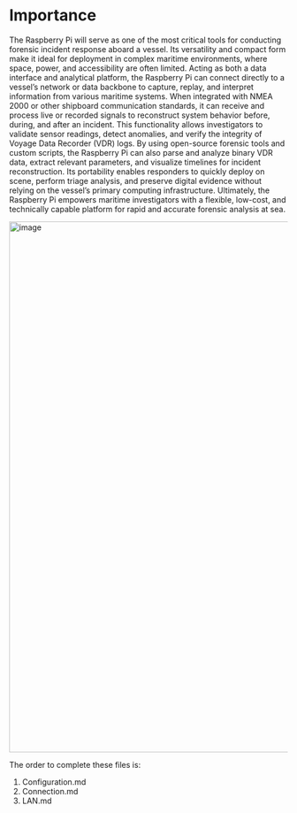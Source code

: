 # Importance
The Raspberry Pi will serve as one of the most critical tools for conducting forensic incident response aboard a vessel. Its versatility and compact form make it ideal for deployment in complex maritime environments, where space, power, and accessibility are often limited. Acting as both a data interface and analytical platform, the Raspberry Pi can connect directly to a vessel’s network or data backbone to capture, replay, and interpret information from various maritime systems. When integrated with NMEA 2000 or other shipboard communication standards, it can receive and process live or recorded signals to reconstruct system behavior before, during, and after an incident. This functionality allows investigators to validate sensor readings, detect anomalies, and verify the integrity of Voyage Data Recorder (VDR) logs. By using open-source forensic tools and custom scripts, the Raspberry Pi can also parse and analyze binary VDR data, extract relevant parameters, and visualize timelines for incident reconstruction. Its portability enables responders to quickly deploy on scene, perform triage analysis, and preserve digital evidence without relying on the vessel’s primary computing infrastructure. Ultimately, the Raspberry Pi empowers maritime investigators with a flexible, low-cost, and technically capable platform for rapid and accurate forensic analysis at sea.

<img width="1280" height="960" alt="image" src="https://github.com/user-attachments/assets/1afa90e1-4bd5-47fb-aa90-02482c073a65" />

The order to complete these files is:
1. Configuration.md
2. Connection.md
3. LAN.md
